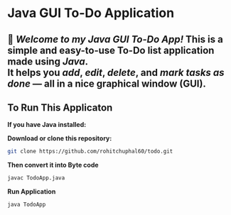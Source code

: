 # Java GUI To-Do Application

👋 *Welcome to my Java GUI To-Do App!*
This is a simple and easy-to-use To-Do list application made using *Java*.  
It helps you *add*, *edit*, *delete*, and *mark tasks as done* — all in a nice graphical window (GUI).
-----------


## To Run This Applicaton 


**If you have Java installed:**  

  **Download or clone this repository:**  
```bash
git clone https://github.com/rohitchuphal60/todo.git
```

  **Then convert it into Byte code**

```bash 
javac TodoApp.java
```
**Run Application**

```bash
java TodoApp
```



